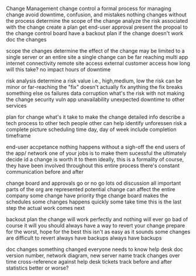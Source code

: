 Change Management
	change control 
		a formal process for managing change
		avoid downtime, confusion, and mistakes
	nothing changes without the process 
		determine the scope of the change
		analyze the risk associated with the change
		create a plan 
		get end-user approval
		present the propoal to the change control board
		have a backout plan if the change doesn't work
		doc the changes





scope the changes 
	determine the effect of the change
		may be limited to a single server
		or an entire site
	a single change can be far reaching
		multi app
		internet connectivity
		remote site access
		external customer access
	how long will this take?
		no impact 
		hours of downtime
	
	
	
risk analysis
	determine a risk value 
		i.e., high,medium, low
	the risk can be minor or far-reaching 
		the "fix" doesn't actually fix anything
		the fix breaks something else
		os failures
		data corruption
	what's the risk with not making the change
		security vuln
		app unavailability
		unexpected downtime to other services
		


plan for change 
	what's it take to make the change
		detailed info
		describe a tech process to other tech people 
	other can help identify unforessen risk
		a complete picture
	scheduling
		time day, day of week
		include completion timeframe


end-user accpetance
	nothing happens without a sigh-off
		the end users of the app/ network
	one of your jobs is to make them sucessful
		the ultimately decide id a change is worth it to them
	ideally, this is a formality
		of course, they have been involved throughout this entire process
		there's constant communication before and after



change board and approvals
	go or no go
		lots od discussion
	all important parts of the org are represented
		potential change can affect  the entire company
	some change have priority
		thge change board makes the schedules
		some changes happens quickly some take time
	this is the last step
		the actual work comes next





backout plan 
	the change will work perfectly and nothing will ever go bad
		of course it will
	you should always have a way to revert your change
		prepare for the worst, hope for the best
	this isn't as easy as it sounds
		some changes are difficult to revert
	always have backups
		always have backups
		



doc changes
	something changed
		everyone needs to know
	help desk doc
		version number,  network diagram, new server name
	track changes over time 
		cross-reference against help desk tickets
	track before and after statistics
		better or worse?